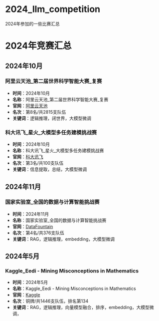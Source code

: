 # 2024_llm_competition
2024年参加的一些比赛汇总
# 2024年竞赛汇总

## 2024年10月
### 阿里云天池_第二届世界科学智能大赛_复赛
- **时间**：2024年10月
- **名称**：阿里云天池_第二届世界科学智能大赛_复赛
- **官网**：[阿里云天池](http://competition.sais.com.cn/competitionDetail/532231/format)
- **名次**：第8名/共2815支队伍
- **关键词**：逻辑推理，闭世界，大模型微调

### 科大讯飞_星火_大模型多任务建模挑战赛
- **时间**：2024年10月
- **名称**：科大讯飞_星火_大模型多任务建模挑战赛
- **官网**：[科大讯飞](https://challenge.xfyun.cn/topic/info?type=multi-task-modeling-challenge&ch=dw_dmx)
- **名次**：第3名/共100支队伍
- **关键词**：信息提取，总结，大模型微调

## 2024年11月
### 国家实验室_全国的数据与计算智能挑战赛
- **时间**：2024年11月
- **名称**：国家实验室_全国的数据与计算智能挑战赛
- **官网**：[DataFountain](https://www.datafountain.cn/competitions/1021/ranking?isRedance=0&sch=2378)
- **名次**：第4名/共376支队伍
- **关键词**：RAG，逻辑推理，embedding，大模型微调

## 2024年5月
### Kaggle_Eedi - Mining Misconceptions in Mathematics
- **时间**：2024年5月
- **名称**：Kaggle_Eedi - Mining Misconceptions in Mathematics
- **官网**：[Kaggle](https://www.kaggle.com/competitions/eedi-mining-misconceptions-in-mathematics/overview)
- **名次**：铜牌/共1446支队伍，排名第134
- **关键词**：RAG，逻辑推理，向量模型融合，排序，embedding，大模型微调，